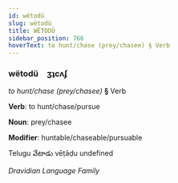 ```yaml
---
id: wëtodü
slug: wëtodü
title: WËTODÜ
sidebar_position: 766
hoverText: to hunt/chase (prey/chasee) § Verb
---
```


### wëtodü&emsp;<span kind="abugida">ʒʇcʌʄ</span>

*to hunt/chase (prey/chasee)* **§** Verb

**Verb**: to hunt/chase/pursue

**Noun**: prey/chasee

**Modifier**: huntable/chaseable/pursuable

Telugu వేటాడు vēṭāḍu undefined

*Dravidian Language Family*